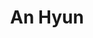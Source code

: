 ---
# Display name
title: An Hyun

# Full Name (for SEO)
first_name: Hyun
last_name: An

# Is this the primary user of the site?
superuser: true

# Role/position
role: Student of JBNU

# Organizations/Affiliations
organizations:
  - name: JeonBuk University
    url: 'https://www.jbnu.ac.kr/kor/'

# Short bio (displayed in user profile at end of posts)
bio: studying web, computer science, algoritm

interests:
  - Web Programing
  - Artificial Intelligence
  - Back-end
  - Front-end
  

  
education:
  courses:
    - course: Student in Computer Science
      institution: JeonBuk University
      year: ~2026

languages:
  - language: Korean
    proficiency: Native
  - language: English
    proficiency: Fluent

skills:
  #- name: Technical Skills
  #  items:
  #    - name: Java
  #      description: ''
  #      percent: 30
  #      icon: devicon/java
  #    - name: C++
  #      description: ''
  #      percent: 30
  #      icon: devicon/C

skills:
  - name: language
    color: '#eeac02'
    color_border: '#f0bf23'
    items:
      - name: Python
        description: ''
        percent: 60
      - name: C/C++
        description: ''
        percent: 80
      - name: Java
        description: ''
        percent: 80
  - name: framework
    color: '#28a745'
    color_border: '#2ecc71'
    items:
      - name: node.js
        description: ''
        percent: 40
      - name: React
        description: ''
        percent: 60
      - name: Spring Boot
        description: ''
        percent: 80

# Personal goals
goals:
  - Web back-end programmer
  - Learn advanced AI techniques

# Social/Academic Networking
# For available icons, see: https://docs.hugoblox.com/getting-started/page-builder/#icons
#   For an email link, use "fas" icon pack, "envelope" icon, and a link in the
#   form "mailto:your-email@example.com" or "#contact" for contact widget.
social:
  - icon: envelope
    icon_pack: fas
    link: 'mailto:lipsul061722@jbnu.ac.kr'
  - icon: github
    icon_pack: fab
    link: https://github.com/slyhyun
  - icon: instagram
    icon_pack: fab
    link: https://www.instagram.com/slyhyun_
# Link to a PDF of your resume/CV from the About widget.
# To enable, copy your resume/CV to `static/files/cv.pdf` and uncomment the lines below.
# - icon: cv
#   icon_pack: ai
#   link: files/cv.pdf

# Enter email to display Gravatar (if Gravatar enabled in Config)
email: ''

# Highlight the author in author lists? (true/false)
highlight_name: true

# Organizational groups that you belong to (for People widget)
#   Set this to `[]` or comment out if you are not using People widget.
user_groups:
  - admin


---